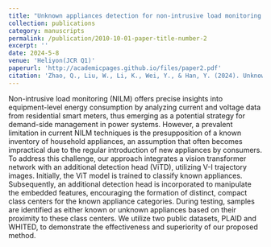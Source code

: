 ```yaml
---
title: "Unknown appliances detection for non-intrusive load monitoring based on vision transformer with an additional detection head"
collection: publications
category: manuscripts
permalink: /publication/2010-10-01-paper-title-number-2
excerpt: ''
date: 2024-5-8
venue: 'Heliyon(JCR Q1)'
paperurl: 'http://academicpages.github.io/files/paper2.pdf'
citation: 'Zhao, Q., Liu, W., Li, K., Wei, Y., & Han, Y. (2024). Unknown appliances detection for non-intrusive load monitoring based on vision transformer with an additional detection head. Heliyon, 10(9).'
---
```


Non-intrusive load monitoring (NILM) offers precise insights into equipment-level energy consumption by analyzing current and voltage data from residential smart meters, thus emerging as a potential strategy for demand-side management in power systems. However, a prevalent limitation in current NILM techniques is the presupposition of a known inventory of household appliances, an assumption that often becomes impractical due to the regular introduction of new appliances by consumers. To address this challenge, our approach integrates a vision transformer network with an additional detection head (ViTD), utilizing V-I trajectory images. Initially, the ViT model is trained to classify known appliances. Subsequently, an additional detection head is incorporated to manipulate the embedded features, encouraging the formation of distinct, compact class centers for the known appliance categories. During testing, samples are identified as either known or unknown appliances based on their proximity to these class centers. We utilize two public datasets, PLAID and WHITED, to demonstrate the effectiveness and superiority of our proposed method.
